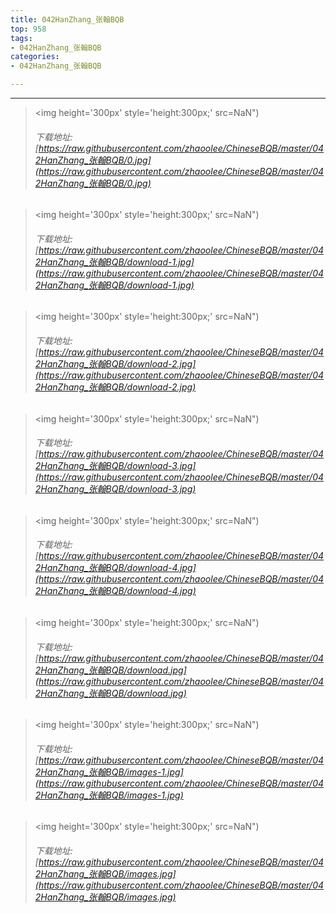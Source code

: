 ```yaml
---
title: 042HanZhang_张翰BQB
top: 958
tags:
- 042HanZhang_张翰BQB
categories:
- 042HanZhang_张翰BQB

---
```


------

<!-- more -->

> <img height='300px' style='height:300px;' src=NaN")
> ###### 下载地址:[https://raw.githubusercontent.com/zhaoolee/ChineseBQB/master/042HanZhang_张翰BQB/0.jpg](https://raw.githubusercontent.com/zhaoolee/ChineseBQB/master/042HanZhang_张翰BQB/0.jpg)

> <img height='300px' style='height:300px;' src=NaN")
> ###### 下载地址:[https://raw.githubusercontent.com/zhaoolee/ChineseBQB/master/042HanZhang_张翰BQB/download-1.jpg](https://raw.githubusercontent.com/zhaoolee/ChineseBQB/master/042HanZhang_张翰BQB/download-1.jpg)

> <img height='300px' style='height:300px;' src=NaN")
> ###### 下载地址:[https://raw.githubusercontent.com/zhaoolee/ChineseBQB/master/042HanZhang_张翰BQB/download-2.jpg](https://raw.githubusercontent.com/zhaoolee/ChineseBQB/master/042HanZhang_张翰BQB/download-2.jpg)

> <img height='300px' style='height:300px;' src=NaN")
> ###### 下载地址:[https://raw.githubusercontent.com/zhaoolee/ChineseBQB/master/042HanZhang_张翰BQB/download-3.jpg](https://raw.githubusercontent.com/zhaoolee/ChineseBQB/master/042HanZhang_张翰BQB/download-3.jpg)

> <img height='300px' style='height:300px;' src=NaN")
> ###### 下载地址:[https://raw.githubusercontent.com/zhaoolee/ChineseBQB/master/042HanZhang_张翰BQB/download-4.jpg](https://raw.githubusercontent.com/zhaoolee/ChineseBQB/master/042HanZhang_张翰BQB/download-4.jpg)

> <img height='300px' style='height:300px;' src=NaN")
> ###### 下载地址:[https://raw.githubusercontent.com/zhaoolee/ChineseBQB/master/042HanZhang_张翰BQB/download.jpg](https://raw.githubusercontent.com/zhaoolee/ChineseBQB/master/042HanZhang_张翰BQB/download.jpg)

> <img height='300px' style='height:300px;' src=NaN")
> ###### 下载地址:[https://raw.githubusercontent.com/zhaoolee/ChineseBQB/master/042HanZhang_张翰BQB/images-1.jpg](https://raw.githubusercontent.com/zhaoolee/ChineseBQB/master/042HanZhang_张翰BQB/images-1.jpg)

> <img height='300px' style='height:300px;' src=NaN")
> ###### 下载地址:[https://raw.githubusercontent.com/zhaoolee/ChineseBQB/master/042HanZhang_张翰BQB/images.jpg](https://raw.githubusercontent.com/zhaoolee/ChineseBQB/master/042HanZhang_张翰BQB/images.jpg)

